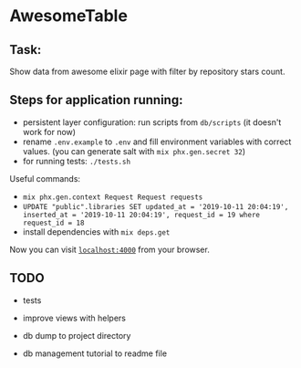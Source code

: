 # AwesomeTable

## Task:
Show data from awesome elixir page with filter by repository stars count. 

## Steps for application running:
  
  * persistent layer configuration: run scripts from `db/scripts` (it doesn't work for now)
  * rename `.env.example` to `.env` and fill environment variables with correct values.
    (you can generate salt with `mix phx.gen.secret 32`)
  * for running tests: `./tests.sh`

Useful commands:
  * `mix phx.gen.context Request Request requests`
  * `UPDATE "public".libraries SET updated_at = '2019-10-11 20:04:19', inserted_at = '2019-10-11 20:04:19', request_id = 19
     where request_id = 18`
  * install dependencies with `mix deps.get`

Now you can visit [`localhost:4000`](http://localhost:4000) from your browser.

## TODO  
  * tests
  * improve views with helpers

  * db dump to project directory
  * db management tutorial to readme file
